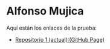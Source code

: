# Alfonso Mujica

Aquí están los enlaces de la prueba:

- [Repositorio 1 (actual):(GitHub Page) ](https://alfonsomujicas.github.io/desafioLatamModulo3Desafio4Javascript/)
